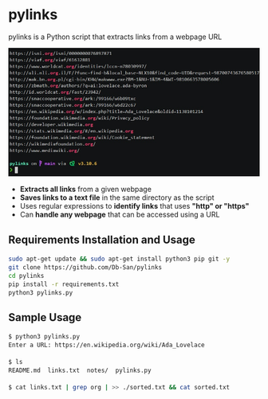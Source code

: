 # pylinks

pylinks is a Python script that extracts links from a webpage URL

[![demo.jpg](https://github.com/Db-San/pylinks/blob/main/demo/demo.jpg?raw=true)](https://github.com/Db-San/pylinks/blob/main/demo/demo.gif)

- **Extracts all links** from a given webpage
- **Saves links to a text file** in the same directory as the script
- Uses regular expressions to **identify links** that uses **"http" or "https"**
- Can **handle any webpage** that can be accessed using a URL

## Requirements Installation and Usage

```bash
sudo apt-get update && sudo apt-get install python3 pip git -y
git clone https://github.com/Db-San/pylinks
cd pylinks
pip install -r requirements.txt
python3 pylinks.py
```

## Sample Usage

```bash
$ python3 pylinks.py
Enter a URL: https://en.wikipedia.org/wiki/Ada_Lovelace

$ ls
README.md  links.txt  notes/  pylinks.py

$ cat links.txt | grep org | >> ./sorted.txt && cat sorted.txt
```
